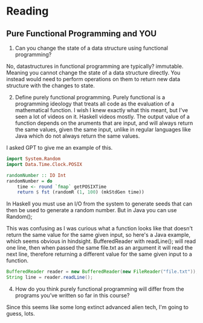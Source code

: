 # Reading

## Pure Functional Programming and YOU

1. Can you change the state of a data structure using functional programming?

No, datastructures in functional programming are typically? immutable. Meaning you cannot change the state of a data structure directly. You instead would
need to perform operations on them to return new data structure with the changes to state.

2. Define purely functional programming.
Purely functional is a programming ideology that treats all code as the evaluation of a mathematical function. I wish I knew exactly what this meant, but
I've seen a lot of videos on it. Haskell videos mostly. The output value of a function depends on the aruments that are input, and will always return the
same values, given the same input, unlike in regular languages like Java which do not always return the same values.

I asked GPT to give me an example of this.
``` Haskell
import System.Random
import Data.Time.Clock.POSIX

randomNumber :: IO Int
randomNumber = do
    time <- round `fmap` getPOSIXTime
    return $ fst (randomR (1, 100) (mkStdGen time))
```
In Haskell you must use an I/O from the system to generate seeds that can then be used to generate a random number. But in Java you can use Random();

This was confusing as I was curious what a function looks like that doesn't return the same value for the same given input, so here's a Java example, which seems
obvious in hindsight. BufferedReader with readLine(); will read one line, then when passed the same file.txt as an argument it will read the next line, therefore
returning a different value for the same given input to a function.
``` Java
BufferedReader reader = new BufferedReader(new FileReader("file.txt"));
String line = reader.readLine();
```

4. How do you think purely functional programming will differ from the programs you’ve written so far in this course?

Since this seems like some long extinct advanced alien tech, I'm going to guess, lots.
